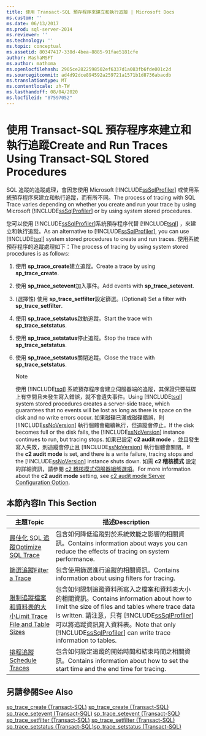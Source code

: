 ```yaml
---
title: 使用 Transact-SQL 預存程序來建立和執行追蹤 | Microsoft Docs
ms.custom: ''
ms.date: 06/13/2017
ms.prod: sql-server-2014
ms.reviewer: ''
ms.technology: ''
ms.topic: conceptual
ms.assetid: 80347417-338d-4bea-8885-91fae5181cfe
author: MashaMSFT
ms.author: mathoma
ms.openlocfilehash: 2905ce2822598502ef6337d1a083fb6fde001c2d
ms.sourcegitcommit: ad4d92dce894592a259721a1571b1d8736abacdb
ms.translationtype: MT
ms.contentlocale: zh-TW
ms.lasthandoff: 08/04/2020
ms.locfileid: "87597052"
---
```

# <a name="create-and-run-traces-using-transact-sql-stored-procedures"></a><span data-ttu-id="e4321-102">使用 Transact-SQL 預存程序來建立和執行追蹤</span><span class="sxs-lookup"><span data-stu-id="e4321-102">Create and Run Traces Using Transact-SQL Stored Procedures</span></span>
  <span data-ttu-id="e4321-103">SQL 追蹤的追蹤處理，會因您使用 Microsoft [!INCLUDE[ssSqlProfiler](../../includes/sssqlprofiler-md.md)] 或使用系統預存程序來建立和執行追蹤，而有所不同。</span><span class="sxs-lookup"><span data-stu-id="e4321-103">The process of tracing with SQL Trace varies depending on whether you create and run your trace by using Microsoft [!INCLUDE[ssSqlProfiler](../../includes/sssqlprofiler-md.md)] or by using system stored procedures.</span></span>  
  
 <span data-ttu-id="e4321-104">您可以使用 [!INCLUDE[ssSqlProfiler](../../includes/sssqlprofiler-md.md)]系統預存程序代替 [!INCLUDE[tsql](../../includes/tsql-md.md)] ，來建立和執行追蹤。</span><span class="sxs-lookup"><span data-stu-id="e4321-104">As an alternative to [!INCLUDE[ssSqlProfiler](../../includes/sssqlprofiler-md.md)], you can use [!INCLUDE[tsql](../../includes/tsql-md.md)] system stored procedures to create and run traces.</span></span> <span data-ttu-id="e4321-105">使用系統預存程序的追蹤處理如下：</span><span class="sxs-lookup"><span data-stu-id="e4321-105">The process of tracing by using system stored procedures is as follows:</span></span>  
  
1.  <span data-ttu-id="e4321-106">使用 **sp_trace_create**建立追蹤。</span><span class="sxs-lookup"><span data-stu-id="e4321-106">Create a trace by using **sp_trace_create**.</span></span>  
  
2.  <span data-ttu-id="e4321-107">使用 **sp_trace_setevent**加入事件。</span><span class="sxs-lookup"><span data-stu-id="e4321-107">Add events with **sp_trace_setevent**.</span></span>  
  
3.  <span data-ttu-id="e4321-108">(選擇性) 使用 **sp_trace_setfilter**設定篩選。</span><span class="sxs-lookup"><span data-stu-id="e4321-108">(Optional) Set a filter with **sp_trace_setfilter**.</span></span>  
  
4.  <span data-ttu-id="e4321-109">使用 **sp_trace_setstatus**啟動追蹤。</span><span class="sxs-lookup"><span data-stu-id="e4321-109">Start the trace with **sp_trace_setstatus**.</span></span>  
  
5.  <span data-ttu-id="e4321-110">使用 **sp_trace_setstatus**停止追蹤。</span><span class="sxs-lookup"><span data-stu-id="e4321-110">Stop the trace with **sp_trace_setstatus**.</span></span>  
  
6.  <span data-ttu-id="e4321-111">使用 **sp_trace_setstatus**關閉追蹤。</span><span class="sxs-lookup"><span data-stu-id="e4321-111">Close the trace with **sp_trace_setstatus**.</span></span>  
  
    > [!NOTE]  
    >  <span data-ttu-id="e4321-112">使用 [!INCLUDE[tsql](../../includes/tsql-md.md)] 系統預存程序會建立伺服器端的追蹤，其保證只要磁碟上有空間且未發生寫入錯誤，就不會遺失事件。</span><span class="sxs-lookup"><span data-stu-id="e4321-112">Using [!INCLUDE[tsql](../../includes/tsql-md.md)] system stored procedures creates a server-side trace, which guarantees that no events will be lost as long as there is space on the disk and no write errors occur.</span></span> <span data-ttu-id="e4321-113">如果磁碟已滿或磁碟錯誤，則 [!INCLUDE[ssNoVersion](../../includes/ssnoversion-md.md)] 執行個體會繼續執行，但追蹤會停止。</span><span class="sxs-lookup"><span data-stu-id="e4321-113">If the disk becomes full or the disk fails, the [!INCLUDE[ssNoVersion](../../includes/ssnoversion-md.md)] instance continues to run, but tracing stops.</span></span> <span data-ttu-id="e4321-114">如果已設定 **c2 audit mode** ，並且發生寫入失敗，則追蹤會停止且 [!INCLUDE[ssNoVersion](../../includes/ssnoversion-md.md)] 執行個體會關閉。</span><span class="sxs-lookup"><span data-stu-id="e4321-114">If the **c2 audit mode** is set, and there is a write failure, tracing stops and the [!INCLUDE[ssNoVersion](../../includes/ssnoversion-md.md)] instance shuts down.</span></span> <span data-ttu-id="e4321-115">如需 **c2 稽核模式** 設定的詳細資訊，請參閱 [c2 稽核模式伺服器組態選項](../../database-engine/configure-windows/c2-audit-mode-server-configuration-option.md)。</span><span class="sxs-lookup"><span data-stu-id="e4321-115">For more information about the **c2 audit mode** setting, see [c2 audit mode Server Configuration Option](../../database-engine/configure-windows/c2-audit-mode-server-configuration-option.md).</span></span>  
  
## <a name="in-this-section"></a><span data-ttu-id="e4321-116">本節內容</span><span class="sxs-lookup"><span data-stu-id="e4321-116">In This Section</span></span>  
  
|<span data-ttu-id="e4321-117">主題</span><span class="sxs-lookup"><span data-stu-id="e4321-117">Topic</span></span>|<span data-ttu-id="e4321-118">描述</span><span class="sxs-lookup"><span data-stu-id="e4321-118">Description</span></span>|  
|-----------|-----------------|  
|[<span data-ttu-id="e4321-119">最佳化 SQL 追蹤</span><span class="sxs-lookup"><span data-stu-id="e4321-119">Optimize SQL Trace</span></span>](sql-trace.md)|<span data-ttu-id="e4321-120">包含如何降低追蹤對於系統效能之影響的相關資訊。</span><span class="sxs-lookup"><span data-stu-id="e4321-120">Contains information about ways you can reduce the effects of tracing on system performance.</span></span>|  
|[<span data-ttu-id="e4321-121">篩選追蹤</span><span class="sxs-lookup"><span data-stu-id="e4321-121">Filter a Trace</span></span>](filter-a-trace.md)|<span data-ttu-id="e4321-122">包含使用篩選進行追蹤的相關資訊。</span><span class="sxs-lookup"><span data-stu-id="e4321-122">Contains information about using filters for tracing.</span></span>|  
|[<span data-ttu-id="e4321-123">限制追蹤檔案和資料表的大小</span><span class="sxs-lookup"><span data-stu-id="e4321-123">Limit Trace File and Table Sizes</span></span>](limit-trace-file-and-table-sizes.md)|<span data-ttu-id="e4321-124">包含如何限制追蹤資料所寫入之檔案和資料表大小的相關資訊。</span><span class="sxs-lookup"><span data-stu-id="e4321-124">Contains information about how to limit the size of files and tables where trace data is written.</span></span> <span data-ttu-id="e4321-125">請注意，只有 [!INCLUDE[ssSqlProfiler](../../includes/sssqlprofiler-md.md)] 可以將追蹤資訊寫入資料表。</span><span class="sxs-lookup"><span data-stu-id="e4321-125">Note that only [!INCLUDE[ssSqlProfiler](../../includes/sssqlprofiler-md.md)] can write trace information to tables.</span></span>|  
|[<span data-ttu-id="e4321-126">排程追蹤</span><span class="sxs-lookup"><span data-stu-id="e4321-126">Schedule Traces</span></span>](schedule-traces.md)|<span data-ttu-id="e4321-127">包含如何設定追蹤的開始時間和結束時間之相關資訊。</span><span class="sxs-lookup"><span data-stu-id="e4321-127">Contains information about how to set the start time and the end time for tracing.</span></span>|  
  
## <a name="see-also"></a><span data-ttu-id="e4321-128">另請參閱</span><span class="sxs-lookup"><span data-stu-id="e4321-128">See Also</span></span>  
 <span data-ttu-id="e4321-129">[sp_trace_create &#40;Transact-SQL&#41;](/sql/relational-databases/system-stored-procedures/sp-trace-create-transact-sql) </span><span class="sxs-lookup"><span data-stu-id="e4321-129">[sp_trace_create &#40;Transact-SQL&#41;](/sql/relational-databases/system-stored-procedures/sp-trace-create-transact-sql) </span></span>  
 <span data-ttu-id="e4321-130">[sp_trace_setevent &#40;Transact-SQL&#41;](/sql/relational-databases/system-stored-procedures/sp-trace-setevent-transact-sql) </span><span class="sxs-lookup"><span data-stu-id="e4321-130">[sp_trace_setevent &#40;Transact-SQL&#41;](/sql/relational-databases/system-stored-procedures/sp-trace-setevent-transact-sql) </span></span>  
 <span data-ttu-id="e4321-131">[sp_trace_setfilter &#40;Transact-SQL&#41;](/sql/relational-databases/system-stored-procedures/sp-trace-setfilter-transact-sql) </span><span class="sxs-lookup"><span data-stu-id="e4321-131">[sp_trace_setfilter &#40;Transact-SQL&#41;](/sql/relational-databases/system-stored-procedures/sp-trace-setfilter-transact-sql) </span></span>  
 [<span data-ttu-id="e4321-132">sp_trace_setstatus &#40;Transact-SQL&#41;</span><span class="sxs-lookup"><span data-stu-id="e4321-132">sp_trace_setstatus &#40;Transact-SQL&#41;</span></span>](/sql/relational-databases/system-stored-procedures/sp-trace-setstatus-transact-sql)  
  
  
